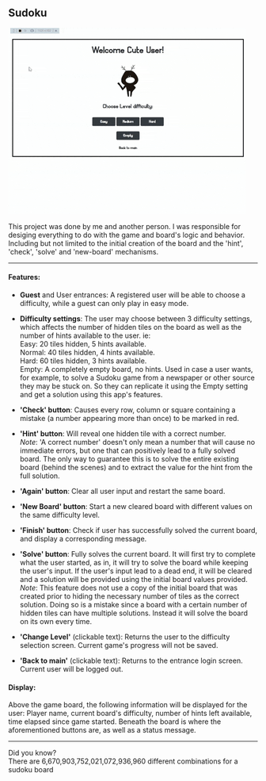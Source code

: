 ## Sudoku

![demo](demo.gif)


This project was done by me and another person.
I was responsible for desiging everything to do with the game and board's logic and behavior. Including but not limited to the initial creation of the board and the 'hint', 'check', 'solve' and 'new-board' mechanisms.
- - - - -
#### Features:

- **Guest** and User entrances: A registered user will be able to choose a difficulty, while a guest can only play in easy mode.

- **Difficulty settings**: The user may choose between 3 difficulty settings, which affects the number of hidden tiles on the board as well as the number of hints available to the user. ie:\
 Easy: 20 tiles hidden, 5 hints available.\
 Normal: 40 tiles hidden, 4 hints available.\
 Hard: 60 tiles hidden, 3 hints available.\
 Empty: A completely empty board, no hints. Used in case a user wants, for example, to solve a Sudoku game from a newspaper or other source they may be stuck on. So they can replicate it using the Empty setting and get a solution using this app's features. 

- **'Check' button**:
Causes every row, column or square containing a mistake (a number appearing more than once) to be marked in red.

- **'Hint' button**:
Will reveal one hidden tile with a correct number.\
*Note*: 'A correct number' doesn't only mean a number that will cause no immediate errors, but one that can positively lead to a fully solved board. The only way to guarantee this is to solve the entire existing board (behind the scenes) and to extract the value for the hint from the full solution.

- **'Again' button**: Clear all user input and restart the same board.

- **'New Board' button**: Start a new cleared board with different values on the same difficulty level.

- **'Finish' button**: Check if user has successfully solved the current board, and display a corresponding message.

- **'Solve' button**: Fully solves the current board. It will first try to complete what the user started, as in, it will try to solve the board while keeping the user's input. If the user's input lead to a dead end, it will be cleared and a solution will be provided using the initial board values provided.\
*Note*: This feature does not use a copy of the initial board that was created prior to hiding the necessary number of tiles as the correct solution. Doing so is a mistake since a board with a certain number of hidden tiles can have multiple solutions. Instead it will solve the board on its own every time.

- **'Change Level'** (clickable text): Returns the user to the difficulty selection screen. Current game's progress will not be saved.

- **'Back to main'** (clickable text): Returns to the entrance login screen. Current user will be logged out.

#### Display:
Above the game board, the following information will be displayed for the user:
Player name, current board's difficulty, number of hints left available, time elapsed since game started.
Beneath the board is where the aforementioned buttons are, as well as a status message.

-----
Did you know? 
<br>
There are 6,670,903,752,021,072,936,960 different combinations for a sudoku board